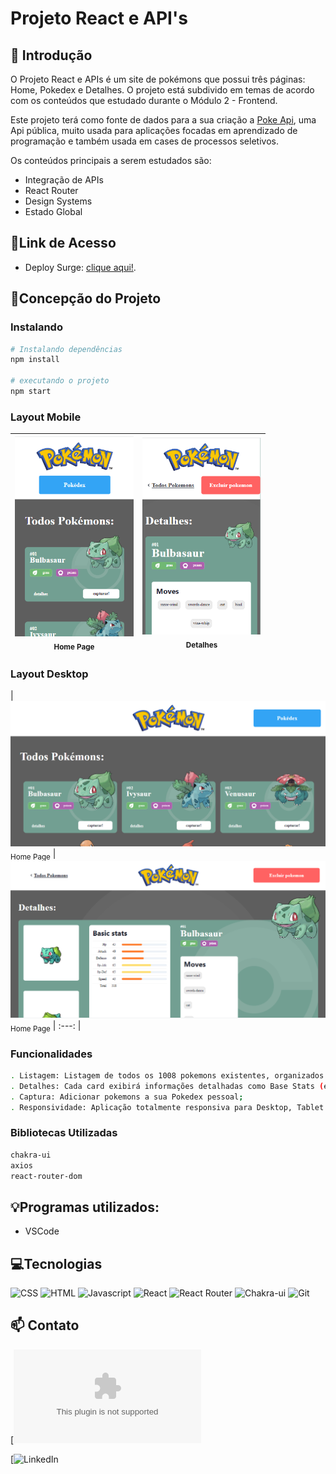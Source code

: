 # **Projeto React e API's**

## 📖 Introdução 

O Projeto React e APIs é um site de pokémons que possui três páginas: Home, Pokedex e Detalhes. O projeto está subdivido em temas de acordo com os conteúdos que estudado durante o Módulo 2 - Frontend.

Este projeto terá como fonte de dados para a sua criação a [Poke Api](https://pokeapi.co/ "Poke Api"), uma Api pública, muito usada para aplicações focadas em aprendizado de programação e também usada em cases de processos seletivos.

Os conteúdos principais  a serem estudados são:

- Integração de APIs
- React Router
- Design Systems
- Estado Global

## 🔗Link de Acesso
- Deploy Surge: [clique aqui!](https://react-api-pokedex.surge.sh/).

## 📄Concepção do Projeto

### Instalando
```bash
# Instalando dependências
npm install

# executando o projeto
npm start
```

### Layout Mobile

| <img src="./src/assets/layout-mobile-1.png" width=190 padding=10><br><sub>Home Page</sub> | <img src="./src/assets/layout-mobile-2.png" width=190 padding=10><br><sub>Detalhes</sub> |
| :---: | :---: |

### Layout Desktop

| <img src="./src/assets/layout-desktop-1.png" width=600><br><sub>Home Page</sub> | <img src="./src/assets/layout-desktop-2.png" width=600><br><sub>Home Page</sub>
| :---: |


### Funcionalidades
```bash
. Listagem: Listagem de todos os 1008 pokemons existentes, organizados por página (20 em cada);
. Detalhes: Cada card exibirá informações detalhadas como Base Stats (estatisticas) e Movimentos ao ser clicado;
. Captura: Adicionar pokemons a sua Pokedex pessoal;
. Responsividade: Aplicação totalmente responsiva para Desktop, Tablet e Celulares;
```

### Bibliotecas Utilizadas

```bash
chakra-ui
axios
react-router-dom
```

## 💡Programas utilizados:
- VSCode

## 💻Tecnologias 

![CSS](https://img.shields.io/badge/CSS3-1572B6?style=for-the-badge&logo=css3&logoColor=white)
![HTML](https://img.shields.io/badge/HTML5-E34F26?style=for-the-badge&logo=html5&logoColor=white)
![Javascript](https://img.shields.io/badge/JavaScript-323330?style=for-the-badge&logo=javascript&logoColor=F7DF1E)
![React](https://img.shields.io/badge/React-20232A?style=for-the-badge&logo=react&logoColor=61DAFB)
![React Router](https://img.shields.io/badge/React_Router-CA4245?style=for-the-badge&logo=react-router&logoColor=white)
![Chakra-ui](https://img.shields.io/badge/chakra_ui-729F92?style=for-the-badge&logo=chakra-ui&logoColor=white)
![Git](https://img.shields.io/badge/GIT-E44C30?style=for-the-badge&logo=git&logoColor=white)

## 📫 Contato

[![E-mail](mailto:italo.rocha.de.oliveira@gmail.com)

[![LinkedIn](https://www.linkedin.com/in/italorochaoliveira/)
